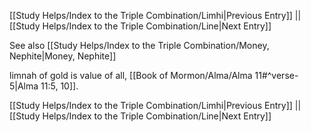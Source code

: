 [[Study Helps/Index to the Triple Combination/Limhi|Previous Entry]]  ||  [[Study Helps/Index to the Triple Combination/Line|Next Entry]]

 See also [[Study Helps/Index to the Triple Combination/Money, Nephite|Money, Nephite]]

 limnah of gold is value of all, [[Book of Mormon/Alma/Alma 11#^verse-5|Alma 11:5, 10]].

[[Study Helps/Index to the Triple Combination/Limhi|Previous Entry]]  ||  [[Study Helps/Index to the Triple Combination/Line|Next Entry]]